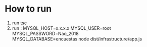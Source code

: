 # How to run
1. run tsc
2. run :
MYSQL_HOST=x.x.x.x MYSQL_USER=root MYSQL_PASSWORD=Nao_2018 \
MYSQL_DATABASE=encuestas node dist/infrastructure/app.js
